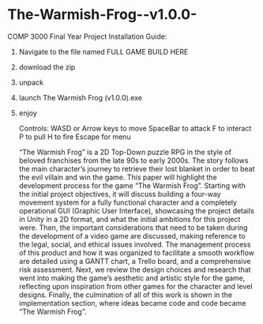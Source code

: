 # The-Warmish-Frog--v1.0.0-
 COMP 3000 Final Year Project 
Installation Guide:
1. Navigate to the file named FULL GAME BUILD HERE
2. download the zip
3. unpack
4. launch The Warmish Frog (v1.0.0).exe
5. enjoy

   Controls:
   WASD or Arrow keys to move
   SpaceBar to attack
   F to interact
   P to pull
   H to fire
   Escape for menu

   “The Warmish Frog” is a 2D Top-Down puzzle RPG in the style of beloved franchises from the late 90s to early 2000s. The story follows the main character’s journey to retrieve their lost blanket in order to beat the evil villain and win the game. This paper will highlight the development process for the game “The Warmish Frog”. Starting with the initial project objectives, it will discuss building a four-way movement system for a fully functional character and a completely operational GUI (Graphic User Interface), showcasing the project details in Unity in a 2D format, and what the initial ambitions for this project were. Then, the important considerations that need to be taken during the development of a video game are discussed, making reference to the legal, social, and ethical issues involved. The management process of this product and how it was organized to facilitate a smooth workflow are detailed using a GANTT chart, a Trello board, and a comprehensive risk assessment. Next, we review the design choices and research that went into making the game’s aesthetic and artistic style for the game, reflecting upon inspiration from other games for the character and level designs. Finally, the culmination of all of this work is shown in the implementation section, where ideas became code and code became “The Warmish Frog”.
   
